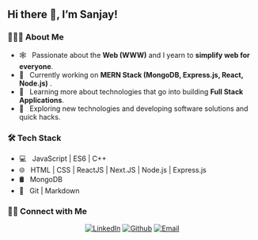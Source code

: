 <h2> Hi there 👋, I’m Sanjay!</h2>

<h3> 👨🏻‍💻 About Me </h3>

- 🕸️ &nbsp; Passionate about the **Web (WWW)** and I yearn to **simplify web for everyone**.
- 🔭 &nbsp; Currently working on **MERN Stack (MongoDB, Express.js, React, Node.js)** .
- 🌱 &nbsp; Learning more about technologies that go into building **Full Stack Applications**.
- 🤔 &nbsp; Exploring new technologies and developing software solutions and quick hacks.

<h3>🛠 Tech Stack</h3>

- 💻 &nbsp; JavaScript | ES6 | C++
- 🌐 &nbsp; HTML | CSS | ReactJS | Next.JS | Node.js | Express.js
- 🛢 &nbsp; MongoDB
- 🔧 &nbsp; Git | Markdown

<h3> 🤝🏻 Connect with Me </h3>

<p align="center">
<a href="https://www.linkedin.com/in/MSanjaySharma/"><img alt="LinkedIn" src="https://img.shields.io/badge/LinkedIn-M%20Sanjay%20Sharma-blue?style=flat&logo=linkedin"></a>
<a href="https://github.com/MSanjaySharma"><img alt="Github" src="https://img.shields.io/badge/GitHub-MSanjaySharma-blue?style=flat&logo=github"></a>
<a href="mailto:sanjay98.sharma@gmail.com"><img alt="Email" src="https://img.shields.io/badge/Email-sanjay98.sharma%40gmail.com-blue?style=flat&logo=gmail"></a>
</p>
